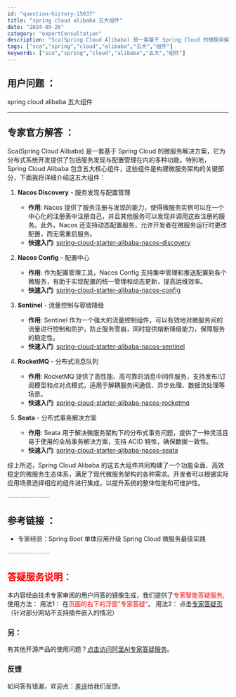 ```yaml
---
id: "question-history-15037"
title: "spring cloud alibaba 五大组件"
date: "2024-09-26"
category: "expertConsultation"
description: "Sca(Spring Cloud Alibaba) 是一套基于 Spring Cloud 的微服务解决方案，它为分布式系统开发提供了包括服务发现与配置管理在内的多种功能。特别地，Spring Cloud Alibaba 包含五大核心组件，这些组件是构建微服务架构的关键部分，下面我将详细介绍这五大组件"
tags: ["sca","spring","cloud","alibaba","五大","组件"]
keywords: ["sca","spring","cloud","alibaba","五大","组件"]
---
```


## 用户问题 ： 
 spring cloud alibaba 五大组件  

---------------
## 专家官方解答 ：

Sca(Spring Cloud Alibaba) 是一套基于 Spring Cloud 的微服务解决方案，它为分布式系统开发提供了包括服务发现与配置管理在内的多种功能。特别地，Spring Cloud Alibaba 包含五大核心组件，这些组件是构建微服务架构的关键部分，下面我将详细介绍这五大组件：

1. **Nacos Discovery** - 服务发现与配置管理
   - **作用**: Nacos 提供了服务注册与发现的能力，使得微服务实例可以在一个中心化的注册表中注册自己，并且其他服务可以发现并调用这些注册的服务。此外，Nacos 还支持动态配置服务，允许开发者在微服务运行时更改配置，而无需重启服务。
   - **快速入门**: [spring-cloud-starter-alibaba-nacos-discovery](https://sca.aliyun.com/zh-cn/docs/next/user-guide/nacos/quick-start#%E6%8E%A5%E5%85%A5-nacos-%E6%9C%8D%E5%8A%A1%E6%B3%A8%E5%86%8C%E4%B8%8E%E5%8F%91%E7%8E%B0)

2. **Nacos Config** - 配置中心
   - **作用**: 作为配置管理工具，Nacos Config 支持集中管理和推送配置到各个微服务，有助于实现配置的统一管理和动态更新，提高运维效率。
   - **快速入门**: [spring-cloud-starter-alibaba-nacos-config](https://sca.aliyun.com/zh-cn/docs/next/user-guide/nacos/quick-start#%E6%8E%A5%E5%85%A5-nacos-%E9%85%8D%E7%BD%AE%E4%B8%AD%E5%BF%83)

3. **Sentinel** - 流量控制与容错降级
   - **作用**: Sentinel 作为一个强大的流量控制组件，可以有效地对微服务间的流量进行控制和防护，防止服务雪崩，同时提供熔断降级能力，保障服务的稳定性。
   - **快速入门**: [spring-cloud-starter-alibaba-nacos-sentinel](https://sca.aliyun.com/zh-cn/docs/next/user-guide/sentinel/quick-start)

4. **RocketMQ** - 分布式消息队列
   - **作用**: RocketMQ 提供了高性能、高可靠的消息中间件服务，支持发布/订阅模型和点对点模式，适用于解耦服务间通信、异步处理、数据流处理等场景。
   - **快速入门**: [spring-cloud-starter-alibaba-nacos-rocketmq](https://sca.aliyun.com/zh-cn/docs/next/user-guide/rocketmq/quick-start)

5. **Seata** - 分布式事务解决方案
   - **作用**: Seata 用于解决微服务架构下的分布式事务问题，提供了一种灵活且易于使用的全局事务解决方案，支持 ACID 特性，确保数据一致性。
   - **快速入门**: [spring-cloud-starter-alibaba-nacos-seata](https://sca.aliyun.com/zh-cn/docs/next/user-guide/seata/quick-start)

综上所述，Spring Cloud Alibaba 的这五大组件共同构建了一个功能全面、高效稳定的微服务生态体系，满足了现代微服务架构的各种需求。开发者可以根据实际应用场景选择相应的组件进行集成，以提升系统的整体性能和可维护性。


<font color="#949494">---------------</font> 


## 参考链接 ：

* 专家经验：Spring Boot 单体应用升级 Spring Cloud 微服务最佳实践 


 <font color="#949494">---------------</font> 
 


## <font color="#FF0000">答疑服务说明：</font> 

本内容经由技术专家审阅的用户问答的镜像生成，我们提供了<font color="#FF0000">专家智能答疑服务</font>,使用方法：
用法1： 在<font color="#FF0000">页面的右下的浮窗”专家答疑“</font>。
用法2： 点击[专家答疑页](https://answer.opensource.alibaba.com/docs/intro)（针对部分网站不支持插件嵌入的情况）
### 另：


有其他开源产品的使用问题？[点击访问阿里AI专家答疑服务](https://answer.opensource.alibaba.com/docs/intro)。
### 反馈
如问答有错漏，欢迎点：[差评](https://ai.nacos.io/user/feedbackByEnhancerGradePOJOID?enhancerGradePOJOId=17055)给我们反馈。
